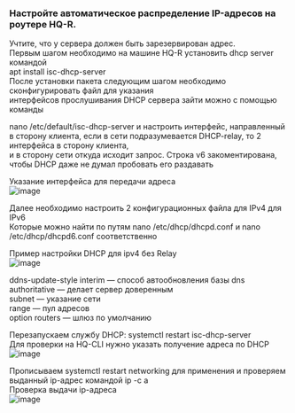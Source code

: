 ### Настройте автоматическое распределение IP-адресов на роутере HQ-R. 

Учтите, что у сервера должен быть зарезервирован адрес.\
Первым шагом необходимо на машине HQ-R установить dhcp server командой\
apt install isc-dhcp-server\
После установки пакета следующим шагом необходимо сконфигурировать файл для указания\
интерфейсов прослушивания DHCP сервера зайти можно с помощью команды

nano /etc/default/isc-dhcp-server
и настроить интерфейс, направленный в сторону клиента, если в сети подразумевается DHCP-relay, то 2 интерфейса в сторону клиента,\
и в сторону сети откуда исходит запрос. Строка v6 закоментирована, чтобы DHCP даже не думал пробовать его раздавать

Указание интерфейса для передачи адреса\
![image](https://github.com/user-attachments/assets/1d8317e9-871c-42c4-b0f7-3251ad9f3874)


Далее необходимо настроить 2 конфигурационных файла для IPv4 для IPv6\
Которые можно найти по путям nano /etc/dhcp/dhcpd.conf и nano /etc/dhcp/dhcpd6.conf соответственно

Пример настройки DHCP для ipv4 без Relay\
![image](https://github.com/user-attachments/assets/25ae9a2b-96ce-4653-b353-57718ed93c83)

ddns-update-style interim — способ автообновления базы dns\
authoritative — делает сервер доверенным\
subnet — указание сети\
range — пул адресов\
option routers — шлюз по умолчанию  

Перезапускаем службу DHCP: systemctl restart isc-dhcp-server\
Для проверки на HQ-CLI нужно указать получение адреса по DHCP\
![image](https://github.com/user-attachments/assets/b5a9d31e-48e3-4ad3-b259-f99ab6449421)

Прописываем systemctl restart networking для применения и проверяем выданный ip-адрес командой ip -c a\
Проверка выдачи ip-адреса\
![image](https://github.com/user-attachments/assets/8adaf46c-3313-49fd-a17f-fdd26b7a1933)













